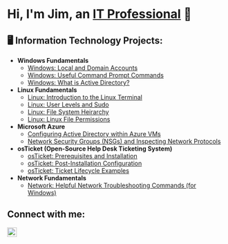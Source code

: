 <h1>Hi, I'm Jim, an <a href="https://linkedin.com/in/jim-hall-6186a16">IT Professional</a> 👨</h1>

<h2>🖥 Information Technology Projects:</h2>

- <b>Windows Fundamentals</b>
  - [Windows: Local and Domain Accounts](https://github.com/jimhalltechguy/windows-local-and-domain)
  - [Windows: Useful Command Prompt Commands](https://github.com/jimhalltechguy/windows-cmd-prompt)
  - [Windows: What is Active Directory?](https://github.com/jimhalltechguy/what-is-active-directory)
- <b>Linux Fundamentals</b>
  - [Linux: Introduction to the Linux Terminal](https://github.com/jimhalltechguy/intro-linux-terminal)
  - [Linux: User Levels and Sudo](https://github.com/jimhalltechguy/linux-levels-and-sudo)
  - [Linux: File System Heirarchy](https://github.com/jimhalltechguy/linux-file-system-heirarchy)
  - [Linux: Linux File Permissions](https://github.com/jimhalltechguy/linux-file-permissions)
- <b>Microsoft Azure</b>
  - [Configuring Active Directory within Azure VMs](https://github.com/jimhalltechguy/configure-ad)
  - [Network Security Groups (NSGs) and Inspecting Network Protocols](https://github.com/jimhalltechguy/azure-network-protocols)
- <b>osTicket (Open-Source Help Desk Ticketing System)</b>
  - [osTicket: Prerequisites and Installation](https://github.com/jimhalltechguy/osticket-prereqs)
  - [osTicket: Post-Installation Configuration](https://github.com/jimhalltechguy/post-install-config)
  - [osTicket: Ticket Lifecycle Examples](https://github.com/jimhalltechguy/ticket-lifecycle)
- <b>Network Fundamentals</b>
  - [Network: Helpful Network Troubleshooting Commands (for Windows)](https://github.com/jimhalltechguy/network-troubleshooting)

<h2>Connect with me:</h2>

[<img align="left" alt="Josh | LinkedIn" width="22px" src="https://cdn.jsdelivr.net/npm/simple-icons@v3/icons/linkedin.svg" />][linkedin]



[linkedin]: https://linkedin.com/in/jim-hall-6186a16
